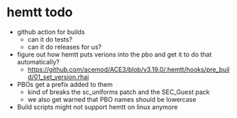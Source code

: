 # hemtt todo
- github action for builds
  - can it do tests?
  - can it do releases for us?
- figure out how hemtt puts verions into the pbo and get it to do that automatically?
  - https://github.com/acemod/ACE3/blob/v3.19.0/.hemtt/hooks/pre_build/01_set_version.rhai
- PBOs get a prefix added to them
  - kind of breaks the sc_uniforms patch and the SEC_Guest pack
  - we also get warned that PBO names should be lowercase
- Build scripts might not support hemtt on linux anymore
